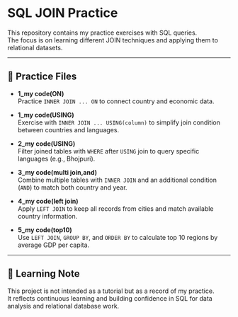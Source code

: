 # SQL JOIN Practice

This repository contains my practice exercises with SQL queries.  
The focus is on learning different JOIN techniques and applying them to relational datasets.

---

## 📌 Practice Files

- **1_my code(ON)**  
  Practice `INNER JOIN ... ON` to connect country and economic data.

- **1_my code(USING)**  
  Exercise with `INNER JOIN ... USING(column)` to simplify join condition between countries and languages.

- **2_my code(USING)**  
  Filter joined tables with `WHERE` after `USING` join to query specific languages (e.g., Bhojpuri).

- **3_my code(multi join,and)**  
  Combine multiple tables with `INNER JOIN` and an additional condition (`AND`) to match both country and year.

- **4_my code(left join)**  
  Apply `LEFT JOIN` to keep all records from cities and match available country information.

- **5_my code(top10)**  
  Use `LEFT JOIN`, `GROUP BY`, and `ORDER BY` to calculate top 10 regions by average GDP per capita.

---

## 🎯 Learning Note
This project is not intended as a tutorial but as a record of my practice.  
It reflects continuous learning and building confidence in SQL for data analysis and relational database work.
